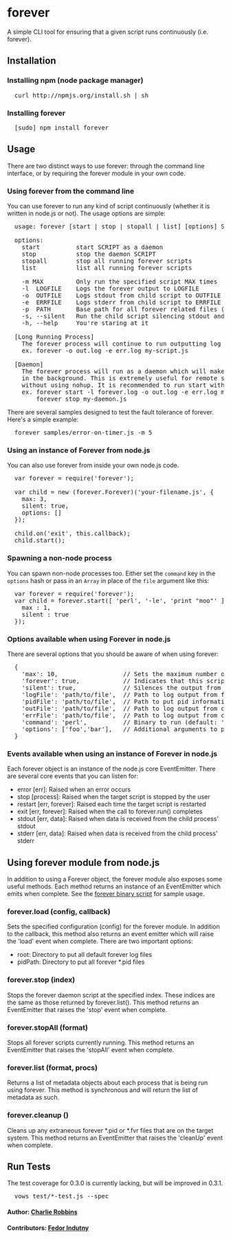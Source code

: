 # forever

A simple CLI tool for ensuring that a given script runs continuously (i.e. forever).

## Installation

### Installing npm (node package manager)
<pre>
  curl http://npmjs.org/install.sh | sh
</pre>

### Installing forever
<pre>
  [sudo] npm install forever
</pre>

## Usage 
There are two distinct ways to use forever: through the command line interface, or by requiring the forever module in your own code.  

### Using forever from the command line
You can use forever to run any kind of script continuously (whether it is written in node.js or not). The usage options are simple:

<pre>
  usage: forever [start | stop | stopall | list] [options] SCRIPT [script options]

  options:
    start          start SCRIPT as a daemon
    stop           stop the daemon SCRIPT
    stopall        stop all running forever scripts
    list           list all running forever scripts

    -m MAX         Only run the specified script MAX times
    -l  LOGFILE    Logs the forever output to LOGFILE
    -o  OUTFILE    Logs stdout from child script to OUTFILE
    -e  ERRFILE    Logs stderr from child script to ERRFILE
    -p  PATH       Base path for all forever related files (pid files, etc.)
    -s, --silent   Run the child script silencing stdout and stderr
    -h, --help     You're staring at it

  [Long Running Process]
    The forever process will continue to run outputting log messages to the console.
    ex. forever -o out.log -e err.log my-script.js

  [Daemon]
    The forever process will run as a daemon which will make the target process start
    in the background. This is extremely useful for remote starting simple node.js scripts
    without using nohup. It is recommended to run start with -o -l, & -e.
    ex. forever start -l forever.log -o out.log -e err.log my-daemon.js
        forever stop my-daemon.js
</pre>

There are several samples designed to test the fault tolerance of forever. Here's a simple example: 

<pre>
  forever samples/error-on-timer.js -m 5
</pre>

### Using an instance of Forever from node.js 
You can also use forever from inside your own node.js code. 

<pre>
  var forever = require('forever');
  
  var child = new (forever.Forever)('your-filename.js', {
    max: 3,
    silent: true,
    options: []
  });
  
  child.on('exit', this.callback);
  child.start();
</pre>

### Spawning a non-node process
You can spawn non-node processes too. Either set the `command` key in the
`options` hash or pass in an `Array` in place of the `file` argument like this:

<pre>
  var forever = require('forever');
  var child = forever.start([ 'perl', '-le', 'print "moo"' ], {
    max : 1,
    silent : true
  });
</pre>

### Options available when using Forever in node.js
There are several options that you should be aware of when using forever:

<pre>
  {
    'max': 10,                  // Sets the maximum number of times a given script should run
    'forever': true,            // Indicates that this script should run forever 
    'silent': true,             // Silences the output from stdout and stderr in the parent process
    'logFile': 'path/to/file',  // Path to log output from forever process (when in daemon)
    'pidFile': 'path/to/file',  // Path to put pid information for the process(es) started
    'outFile': 'path/to/file',  // Path to log output from child stdout
    'errFile': 'path/to/file',  // Path to log output from child stderr
    'command': 'perl',          // Binary to run (default: 'node')
    'options': ['foo','bar'],   // Additional arguments to pass to the script
  }
</pre>

### Events available when using an instance of Forever in node.js
Each forever object is an instance of the node.js core EventEmitter. There are several core events that you can listen for:

* error   [err]:          Raised when an error occurs
* stop    [process]:      Raised when the target script is stopped by the user
* restart [err, forever]: Raised each time the target script is restarted
* exit    [err, forever]: Raised when the call to forever.run() completes
* stdout  [err, data]:    Raised when data is received from the child process' stdout
* stderr  [err, data]:    Raised when data is received from the child process' stderr

## Using forever module from node.js
In addition to using a Forever object, the forever module also exposes some useful methods. Each method returns an instance of an EventEmitter which emits when complete. See the [forever binary script][1] for sample usage.

### forever.load (config, callback)
Sets the specified configuration (config) for the forever module. In addition to the callback, this method also returns an event emitter which will raise the 'load' event when complete. There are two important options:

* root:    Directory to put all default forever log files 
* pidPath: Directory to put all forever *.pid files

### forever.stop (index)
Stops the forever daemon script at the specified index. These indices are the same as those returned by forever.list(). This method returns an EventEmitter that raises the 'stop' event when complete.

### forever.stopAll (format)
Stops all forever scripts currently running. This method returns an EventEmitter that raises the 'stopAll' event when complete.

### forever.list (format, procs)
Returns a list of metadata objects about each process that is being run using forever. This method is synchronous and will return the list of metadata as such.

### forever.cleanup ()
Cleans up any extraneous forever *.pid or *.fvr files that are on the target system. This method returns an EventEmitter that raises the 'cleanUp' event when complete.

## Run Tests
The test coverage for 0.3.0 is currently lacking, but will be improved in 0.3.1.
<pre>
  vows test/*-test.js --spec
</pre>

#### Author: [Charlie Robbins](http://www.charlierobbins.com)
#### Contributors: [Fedor Indutny](http://github.com/donnerjack13589)

[0]: http://nodejitsu.com
[1]: https://github.com/indexzero/forever/blob/master/bin/forever
